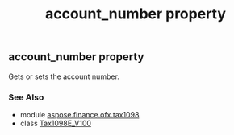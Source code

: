﻿---
title: account_number property
second_title: Aspose.Finance for Python via .NET API References
description: 
type: docs
weight: 30
url: /python-net/aspose.finance.ofx.tax1098/tax1098e_v100/account_number/
is_root: false
---

## account_number property


Gets or sets the account number.

### See Also
* module [aspose.finance.ofx.tax1098](../../)
* class [Tax1098E_V100](/finance/python-net/aspose.finance.ofx.tax1098/tax1098e_v100)
